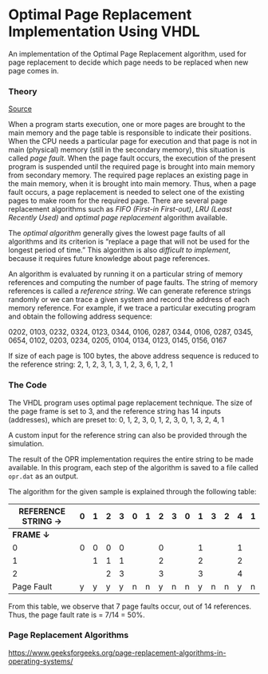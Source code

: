 # Optimal Page Replacement Implementation Using VHDL
An implementation of the Optimal Page Replacement algorithm, used for page replacement to decide which page needs to be replaced when new page comes in.

### Theory
[Source][1]

When a program starts execution, one or more pages are brought to the main memory and the page table is responsible to indicate their positions. When the CPU needs a particular page for execution and that page is not in main (physical) memory (still in the secondary memory), this situation is called _page fault_. When the page fault occurs, the execution of the present program is suspended until the required page is brought into main memory from secondary memory. The required page replaces an existing page in the main memory, when it is brought into main memory. Thus, when a page fault occurs,  a page replacement is needed to select one of the existing pages to make room for the required page. There are several page replacement algorithms such as _FIFO (First-in First-out)_, _LRU (Least Recently Used)_ and _optimal page replacement_ algorithm available.

The _optimal algorithm_ generally gives the lowest page faults of all algorithms and its criterion is “replace a page that will not be used for the longest period of time.” This algorithm is also *difficult to implement*, because it requires future knowledge about page references.

An algorithm is evaluated by running it on a particular string of memory references and computing the number of page faults. The string of memory references is called a _reference string_. We can generate reference strings randomly or we can trace a given system and record the address of each memory reference. For example, if we trace a particular executing program and obtain the following address sequence:

0202, 0103, 0232, 0324, 0123, 0344, 0106, 0287, 0344, 0106, 0287, 0345, 0654, 0102, 0203, 0234, 0205, 0104, 0134, 0123, 0145, 0156, 0167

If size of each page is 100 bytes, the above address sequence is reduced to the reference string:
2, 1, 2, 3, 1, 3, 1, 2, 3, 6, 1, 2, 1


### The Code

The VHDL program uses optimal page replacement technique. The size of the page frame is set to 3, and the reference string has 14 inputs (addresses), which are preset to:
0, 1, 2, 3, 0, 1, 2, 3, 0, 1, 3, 2, 4, 1

A custom input for the reference string can also be provided through the simulation.

The result of the OPR implementation requires the entire string to be made available. In this program, each step of the algorithm is saved to a file called `opr.dat` as an output.

The algorithm for the given sample is explained through the following table:
    
|    REFERENCE STRING →| 0 | 1 | 2 | 3 | 0 | 1 | 2 | 3 | 0 | 1 | 3 | 2 | 4 | 1 |
|----------------------|---|---|---|---|---|---|---|---|---|---|---|---|---|---|
|           **FRAME ↓**|   |   |   |   |   |   |   |   |   |   |   |   |   |   |
|                    0 | 0 | 0 | 0 | 0 |   |   | 0 |   |   | 1 |   |   | 1 |   |
|                    1 |   | 1 | 1 | 1 |   |   | 2 |   |   | 2 |   |   | 2 |   |
|                    2 |   |   | 2 | 3 |   |   | 3 |   |   | 3 |   |   | 4 |   |
|           Page Fault | y | y | y | y | n | n | y | n | n | y | n | n | y | n | 

From this table, we observe that 7 page faults occur, out of 14 references. Thus, the page fault rate is = 7/14 = 50%.

### Page Replacement Algorithms
https://www.geeksforgeeks.org/page-replacement-algorithms-in-operating-systems/


[1]: <https://books.google.co.in/books/about/COMP_ORG_ARCHITECTURE_WBUT_JUNE_2011.html?id=pMua2g1YDm8C> "COMP ORG & ARCHITECTURE - WBUT JUNE 2011"
